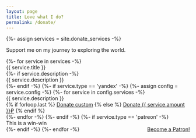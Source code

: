 ```yaml
---
layout: page
title: Love what I do?
permalink: /donate/
---
```


{%- assign services = site.donate_services -%}

Support me on my journey to exploring the world.

<div class="donate-services">
  {%- for service in services -%}
    <div class="title">{{ service.title }}</div>
    {%- if service.description -%}
      <div class="description">{{ service.description }}</div>
    {%- endif -%}
    {%- if service.type == 'yandex' -%}
      {%- assign config = service.config -%}
      {%- for service in config.services -%}
        <div class="service">
          <div class="description">{{ service.description }}</div>
          {% if forloop.last %}
            <a class="button" href="https://money.yandex.ru/to/{{ config.wallet }}">Donate custom</a>
          {% else %}
            <a class="button" href="https://money.yandex.ru/to/{{ config.wallet }}/{{ service.amount }}/">Donate {{ service.amount }}₽</a>
          {% endif %}
        </div>
      {%- endfor -%}
    {%- endif -%}
    {%- if service.type == 'patreon' -%}
      <div class="service">
        <div class="description">This is a win-win</div>
        <div style="float: right;">
          <a href="https://www.patreon.com/bePatron?u=33921807" data-patreon-widget-type="become-patron-button">Become a Patron!</a><script async src="https://c6.patreon.com/becomePatronButton.bundle.js"></script>
        </div>
      </div>
    {%- endif -%}
  {%- endfor -%}
</div>
